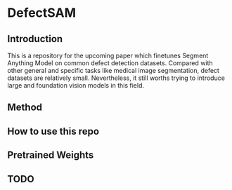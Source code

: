 # DefectSAM

## Introduction
This is a repository for the upcoming paper which finetunes Segment Anything Model on common defect detection datasets. Compared with other general and specific tasks like medical image segmentation, defect datasets are relatively small. Nevertheless, it still worths trying to introduce large and foundation vision models in this field.

## Method

## How to use this repo


## Pretrained Weights

## TODO
